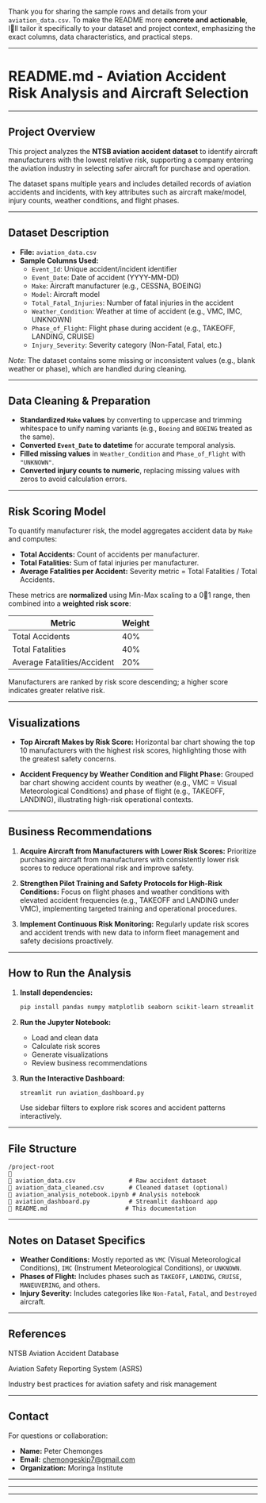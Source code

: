 Thank you for sharing the sample rows and details from your `aviation_data.csv`. To make the README more **concrete and actionable**, Ill tailor it specifically to your dataset and project context, emphasizing the exact columns, data characteristics, and practical steps.

---

# README.md - Aviation Accident Risk Analysis and Aircraft Selection

---

## Project Overview

This project analyzes the **NTSB aviation accident dataset** to identify aircraft manufacturers with the lowest relative risk, supporting a company entering the aviation industry in selecting safer aircraft for purchase and operation.

The dataset spans multiple years and includes detailed records of aviation accidents and incidents, with key attributes such as aircraft make/model, injury counts, weather conditions, and flight phases.

---

## Dataset Description

- **File:** `aviation_data.csv`
- **Sample Columns Used:**
  - `Event_Id`: Unique accident/incident identifier
  - `Event_Date`: Date of accident (YYYY-MM-DD)
  - `Make`: Aircraft manufacturer (e.g., CESSNA, BOEING)
  - `Model`: Aircraft model
  - `Total_Fatal_Injuries`: Number of fatal injuries in the accident
  - `Weather_Condition`: Weather at time of accident (e.g., VMC, IMC, UNKNOWN)
  - `Phase_of_Flight`: Flight phase during accident (e.g., TAKEOFF, LANDING, CRUISE)
  - `Injury_Severity`: Severity category (Non-Fatal, Fatal, etc.)

*Note:* The dataset contains some missing or inconsistent values (e.g., blank weather or phase), which are handled during cleaning.

---

## Data Cleaning & Preparation

- **Standardized `Make` values** by converting to uppercase and trimming whitespace to unify naming variants (e.g., `Boeing` and `BOEING` treated as the same).
- **Converted `Event_Date` to datetime** for accurate temporal analysis.
- **Filled missing values** in `Weather_Condition` and `Phase_of_Flight` with `"UNKNOWN"`.
- **Converted injury counts to numeric**, replacing missing values with zeros to avoid calculation errors.

---

## Risk Scoring Model

To quantify manufacturer risk, the model aggregates accident data by `Make` and computes:

- **Total Accidents:** Count of accidents per manufacturer.
- **Total Fatalities:** Sum of fatal injuries per manufacturer.
- **Average Fatalities per Accident:** Severity metric = Total Fatalities / Total Accidents.

These metrics are **normalized** using Min-Max scaling to a 01 range, then combined into a **weighted risk score**:

| Metric                    | Weight |
|---------------------------|--------|
| Total Accidents           | 40%    |
| Total Fatalities          | 40%    |
| Average Fatalities/Accident | 20%    |

Manufacturers are ranked by risk score descending; a higher score indicates greater relative risk.

---

## Visualizations

- **Top Aircraft Makes by Risk Score:**
  Horizontal bar chart showing the top 10 manufacturers with the highest risk scores, highlighting those with the greatest safety concerns.

- **Accident Frequency by Weather Condition and Flight Phase:**
  Grouped bar chart showing accident counts by weather (e.g., VMC = Visual Meteorological Conditions) and phase of flight (e.g., TAKEOFF, LANDING), illustrating high-risk operational contexts.

---

## Business Recommendations

1. **Acquire Aircraft from Manufacturers with Lower Risk Scores:**
   Prioritize purchasing aircraft from manufacturers with consistently lower risk scores to reduce operational risk and improve safety.

2. **Strengthen Pilot Training and Safety Protocols for High-Risk Conditions:**
   Focus on flight phases and weather conditions with elevated accident frequencies (e.g., TAKEOFF and LANDING under VMC), implementing targeted training and operational procedures.

3. **Implement Continuous Risk Monitoring:**
   Regularly update risk scores and accident trends with new data to inform fleet management and safety decisions proactively.

---

## How to Run the Analysis

1. **Install dependencies:**

   ```bash
   pip install pandas numpy matplotlib seaborn scikit-learn streamlit
   ```

2. **Run the Jupyter Notebook:**

   - Load and clean data
   - Calculate risk scores
   - Generate visualizations
   - Review business recommendations

3. **Run the Interactive Dashboard:**

   ```bash
   streamlit run aviation_dashboard.py
   ```

   Use sidebar filters to explore risk scores and accident patterns interactively.

---

## File Structure

```
/project-root

   aviation_data.csv               # Raw accident dataset
   aviation_data_cleaned.csv       # Cleaned dataset (optional)
   aviation_analysis_notebook.ipynb # Analysis notebook
   aviation_dashboard.py           # Streamlit dashboard app
   README.md                      # This documentation
```

---

## Notes on Dataset Specifics

- **Weather Conditions:** Mostly reported as `VMC` (Visual Meteorological Conditions), `IMC` (Instrument Meteorological Conditions), or `UNKNOWN`.
- **Phases of Flight:** Includes phases such as `TAKEOFF`, `LANDING`, `CRUISE`, `MANEUVERING`, and others.
- **Injury Severity:** Includes categories like `Non-Fatal`, `Fatal`, and `Destroyed` aircraft.

---

## References
NTSB Aviation Accident Database

Aviation Safety Reporting System (ASRS)

Industry best practices for aviation safety and risk management

---

## Contact

For questions or collaboration:

- **Name:** Peter Chemonges
- **Email:** chemongeskip7@gmail.com
- **Organization:** Moringa Institute

---



---


---
